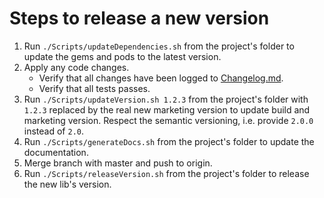 # Steps to release a new version

1. Run `./Scripts/updateDependencies.sh` from the project's folder to update the gems and pods to the latest version.
2. Apply any code changes.
	- Verify that all changes have been logged to [Changelog.md](Changelog.md).
	- Verify that all tests passes.
3. Run `./Scripts/updateVersion.sh 1.2.3` from the project's folder with `1.2.3` replaced by the real new marketing version to update build and marketing version. Respect the semantic versioning, i.e. provide `2.0.0` instead of `2.0`.
4. Run `./Scripts/generateDocs.sh` from the project's folder to update the documentation.
5. Merge branch with master and push to origin.
6. Run `./Scripts/releaseVersion.sh` from the project's folder to release the new lib's version.

